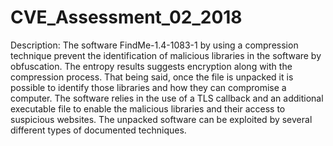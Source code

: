# CVE_Assessment_02_2018

Description: The software FindMe-1.4-1083-1 by using a compression technique prevent the identification of malicious libraries in the software by obfuscation. The entropy results suggests encryption along with the compression process. That being said, once the file is unpacked it is possible to identify those libraries and how they can compromise a computer. The software relies in the use of a TLS callback and an additional executable file to enable the malicious libraries and their access to suspicious websites. The unpacked software can be exploited by several different types of documented techniques. 



